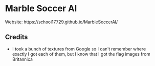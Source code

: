 # Marble Soccer AI
Website: https://school17729.github.io/MarbleSoccerAI/
## Credits
- I took a bunch of textures from Google so I can't remember where exactly I got
  each of them, but I know that I got the flag images from Britannica